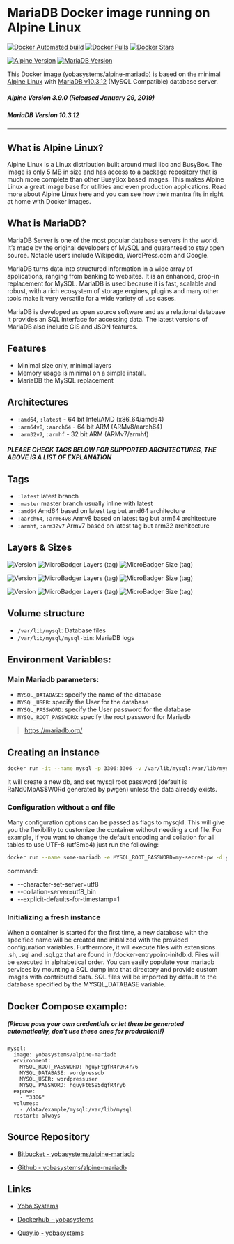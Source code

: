 # MariaDB Docker image running on Alpine Linux

[![Docker Automated build](https://img.shields.io/docker/automated/yobasystems/alpine-mariadb.svg?style=for-the-badge&logo=docker)](https://hub.docker.com/r/yobasystems/alpine-mariadb/)
[![Docker Pulls](https://img.shields.io/docker/pulls/yobasystems/alpine-mariadb.svg?style=for-the-badge&logo=docker)](https://hub.docker.com/r/yobasystems/alpine-mariadb/)
[![Docker Stars](https://img.shields.io/docker/stars/yobasystems/alpine-mariadb.svg?style=for-the-badge&logo=docker)](https://hub.docker.com/r/yobasystems/alpine-mariadb/)

[![Alpine Version](https://img.shields.io/badge/Alpine%20version-v3.9.0-green.svg?style=for-the-badge)](http://alpinelinux.org/)
[![MariaDB Version](https://img.shields.io/badge/Mariadb%20version-v10.3.12-green.svg?style=for-the-badge)](https://mariadb.org/)


This Docker image [(yobasystems/alpine-mariadb)](https://hub.docker.com/r/yobasystems/alpine-mariadb/) is based on the minimal [Alpine Linux](https://alpinelinux.org/) with [MariaDB v10.3.12](https://mariadb.org/) (MySQL Compatible) database server.

##### Alpine Version 3.9.0 (Released January 29, 2019)
##### MariaDB Version 10.3.12

----

## What is Alpine Linux?
Alpine Linux is a Linux distribution built around musl libc and BusyBox. The image is only 5 MB in size and has access to a package repository that is much more complete than other BusyBox based images. This makes Alpine Linux a great image base for utilities and even production applications. Read more about Alpine Linux here and you can see how their mantra fits in right at home with Docker images.

## What is MariaDB?
MariaDB Server is one of the most popular database servers in the world. It’s made by the original developers of MySQL and guaranteed to stay open source. Notable users include Wikipedia, WordPress.com and Google.

MariaDB turns data into structured information in a wide array of applications, ranging from banking to websites. It is an enhanced, drop-in replacement for MySQL. MariaDB is used because it is fast, scalable and robust, with a rich ecosystem of storage engines, plugins and many other tools make it very versatile for a wide variety of use cases.

MariaDB is developed as open source software and as a relational database it provides an SQL interface for accessing data. The latest versions of MariaDB also include GIS and JSON features.

## Features

  * Minimal size only, minimal layers
  * Memory usage is minimal on a simple install.
  * MariaDB the MySQL replacement


## Architectures

* ```:amd64```, ```:latest``` - 64 bit Intel/AMD (x86_64/amd64)
* ```:arm64v8```, ```:aarch64``` - 64 bit ARM (ARMv8/aarch64)
* ```:arm32v7```, ```:armhf``` - 32 bit ARM (ARMv7/armhf)

##### PLEASE CHECK TAGS BELOW FOR SUPPORTED ARCHITECTURES, THE ABOVE IS A LIST OF EXPLANATION

## Tags

* ```:latest``` latest branch
* ```:master``` master branch usually inline with latest
* ```:amd64``` Amd64 based on latest tag but amd64 architecture
* ```:aarch64```, ```:arm64v8``` Armv8 based on latest tag but arm64 architecture
* ```:armhf```, ```:arm32v7``` Armv7 based on latest tag but arm32 architecture

## Layers & Sizes

![Version](https://img.shields.io/badge/version-amd64-blue.svg?style=for-the-badge)
![MicroBadger Layers (tag)](https://img.shields.io/microbadger/layers/yobasystems/alpine-mariadb/amd64.svg?style=for-the-badge)
![MicroBadger Size (tag)](https://img.shields.io/microbadger/image-size/yobasystems/alpine-mariadb/amd64.svg?style=for-the-badge)

![Version](https://img.shields.io/badge/version-aarch64-blue.svg?style=for-the-badge)
![MicroBadger Layers (tag)](https://img.shields.io/microbadger/layers/yobasystems/alpine-mariadb/aarch64.svg?style=for-the-badge)
![MicroBadger Size (tag)](https://img.shields.io/microbadger/image-size/yobasystems/alpine-mariadb/aarch64.svg?style=for-the-badge)

![Version](https://img.shields.io/badge/version-armhf-blue.svg?style=for-the-badge)
![MicroBadger Layers (tag)](https://img.shields.io/microbadger/layers/yobasystems/alpine-mariadb/armhf.svg?style=for-the-badge)
![MicroBadger Size (tag)](https://img.shields.io/microbadger/image-size/yobasystems/alpine-mariadb/armhf.svg?style=for-the-badge)


## Volume structure

* `/var/lib/mysql`: Database files
* `/var/lib/mysql/mysql-bin`: MariaDB logs


## Environment Variables:

### Main Mariadb parameters:
* `MYSQL_DATABASE`: specify the name of the database
* `MYSQL_USER`: specify the User for the database
* `MYSQL_PASSWORD`: specify the User password for the database
* `MYSQL_ROOT_PASSWORD`: specify the root password for Mariadb

> https://mariadb.org/

## Creating an instance


```bash
docker run -it --name mysql -p 3306:3306 -v /var/lib/mysql:/var/lib/mysql -e MYSQL_DATABASE=wordpressdb -e MYSQL_USER=wordpressuser -e MYSQL_PASSWORD=hguyFt6S95dgfR4ryb -e MYSQL_ROOT_PASSWORD=hguyFtgfR4r9R4r76 yobasystems/alpine-mariadb

```

It will create a new db, and set mysql root password (default is RaNd0MpA$$W0Rd generated by pwgen) unless the data already exists.

### Configuration without a cnf file
Many configuration options can be passed as flags to mysqld. This will give you the flexibility to customize the container without needing a cnf file. For example, if you want to change the default encoding and collation for all tables to use UTF-8 (utf8mb4) just run the following:

```bash
docker run --name some-mariadb -e MYSQL_ROOT_PASSWORD=my-secret-pw -d yobasystems/alpine-mariadb --character-set-server=utf8mb4 --collation-server=utf8mb4_unicode_ci
```

command:
  - --character-set-server=utf8
  - --collation-server=utf8_bin
  - --explicit-defaults-for-timestamp=1

### Initializing a fresh instance
When a container is started for the first time, a new database with the specified name will be created and initialized with the provided configuration variables. Furthermore, it will execute files with extensions .sh, .sql and .sql.gz that are found in /docker-entrypoint-initdb.d. Files will be executed in alphabetical order. You can easily populate your mariadb services by mounting a SQL dump into that directory and provide custom images with contributed data. SQL files will be imported by default to the database specified by the MYSQL_DATABASE variable.


## Docker Compose example:

##### (Please pass your own credentials or let them be generated automatically, don't use these ones for production!!)

```yalm
mysql:
  image: yobasystems/alpine-mariadb
  environment:
    MYSQL_ROOT_PASSWORD: hguyFtgfR4r9R4r76
    MYSQL_DATABASE: wordpressdb
    MYSQL_USER: wordpressuser
    MYSQL_PASSWORD: hguyFt6S95dgfR4ryb
  expose:
    - "3306"
  volumes:
    - /data/example/mysql:/var/lib/mysql
  restart: always
```

## Source Repository

* [Bitbucket - yobasystems/alpine-mariadb](https://bitbucket.org/yobasystems/alpine-mariadb/)

* [Github - yobasystems/alpine-mariadb](https://github.com/yobasystems/alpine-mariadb)

## Links

* [Yoba Systems](https://www.yobasystems.co.uk/)

* [Dockerhub - yobasystems](https://hub.docker.com/u/yobasystems/)

* [Quay.io - yobasystems](https://quay.io/organization/yobasystems)
